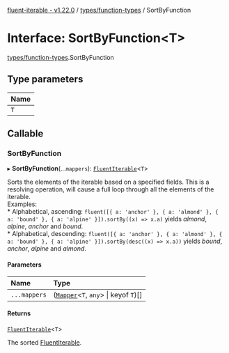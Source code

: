 [fluent-iterable - v1.22.0](../README.md) / [types/function-types](../modules/types_function_types.md) / SortByFunction

# Interface: SortByFunction<T\>

[types/function-types](../modules/types_function_types.md).SortByFunction

## Type parameters

| Name |
| :------ |
| `T` |

## Callable

### SortByFunction

▸ **SortByFunction**(...`mappers`): [`FluentIterable`](index.FluentIterable.md)<`T`\>

Sorts the elements of the iterable based on a specified fields. This is a resolving operation, will cause a full loop through all the elements of the iterable.<br>
  Examples:<br>
    * Alphabetical, ascending: `fluent([{ a: 'anchor' }, { a: 'almond' }, { a: 'bound' }, { a: 'alpine' }]).sortBy((x) => x.a)` yields *almond*, *alpine*, *anchor* and *bound*.<br>
    * Alphabetical, descending: `fluent([{ a: 'anchor' }, { a: 'almond' }, { a: 'bound' }, { a: 'alpine' }]).sortBy(desc((x) => x.a))` yields *bound*, *anchor*, *alpine* and *almond*.<br>

#### Parameters

| Name | Type |
| :------ | :------ |
| `...mappers` | ([`Mapper`](index.Mapper.md)<`T`, `any`\> \| keyof `T`)[] |

#### Returns

[`FluentIterable`](index.FluentIterable.md)<`T`\>

The sorted [FluentIterable](index.FluentIterable.md).
